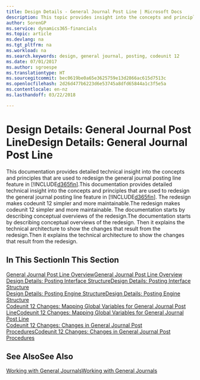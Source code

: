 ```yaml
---
title: Design Details - General Journal Post Line | Microsoft Docs
description: This topic provides insight into the concepts and principles that are used to redesign the general journal posting line feature in Finance and Operations, Business edition.
author: SorenGP
ms.service: dynamics365-financials
ms.topic: article
ms.devlang: na
ms.tgt_pltfrm: na
ms.workload: na
ms.search.keywords: design, general journal, posting, codeunit 12
ms.date: 07/01/2017
ms.author: sgroespe
ms.translationtype: HT
ms.sourcegitcommit: bec0619be0a65e3625759e13d2866ac615d7513c
ms.openlocfilehash: 2d26d477b6223d6e53745a8dfd65844a1c3f5e5a
ms.contentlocale: en-nz
ms.lasthandoff: 03/22/2018

---
```

# <a name="design-details-general-journal-post-line"></a><span data-ttu-id="3d678-103">Design Details: General Journal Post Line</span><span class="sxs-lookup"><span data-stu-id="3d678-103">Design Details: General Journal Post Line</span></span>
<span data-ttu-id="3d678-104">This documentation provides detailed technical insight into the concepts and principles that are used to redesign the general journal posting line feature in [!INCLUDE[d365fin](includes/d365fin_md.md)].</span><span class="sxs-lookup"><span data-stu-id="3d678-104">This documentation provides detailed technical insight into the concepts and principles that are used to redesign the general journal posting line feature in [!INCLUDE[d365fin](includes/d365fin_md.md)].</span></span> <span data-ttu-id="3d678-105">The redesign makes codeunit 12 simpler and more maintainable.</span><span class="sxs-lookup"><span data-stu-id="3d678-105">The redesign makes codeunit 12 simpler and more maintainable.</span></span> <span data-ttu-id="3d678-106">The documentation starts by describing conceptual overviews of the redesign.</span><span class="sxs-lookup"><span data-stu-id="3d678-106">The documentation starts by describing conceptual overviews of the redesign.</span></span> <span data-ttu-id="3d678-107">Then it explains the technical architecture to show the changes that result from the redesign.</span><span class="sxs-lookup"><span data-stu-id="3d678-107">Then it explains the technical architecture to show the changes that result from the redesign.</span></span>  

## <a name="in-this-section"></a><span data-ttu-id="3d678-108">In This Section</span><span class="sxs-lookup"><span data-stu-id="3d678-108">In This Section</span></span>  
[<span data-ttu-id="3d678-109">General Journal Post Line Overview</span><span class="sxs-lookup"><span data-stu-id="3d678-109">General Journal Post Line Overview</span></span>](design-details-general-journal-post-line-overview.md)  
[<span data-ttu-id="3d678-110">Design Details: Posting Interface Structure</span><span class="sxs-lookup"><span data-stu-id="3d678-110">Design Details: Posting Interface Structure</span></span>](design-details-posting-interface-structure.md)  
[<span data-ttu-id="3d678-111">Design Details: Posting Engine Structure</span><span class="sxs-lookup"><span data-stu-id="3d678-111">Design Details: Posting Engine Structure</span></span>](design-details-posting-engine-structure.md)  
[<span data-ttu-id="3d678-112">Codeunit 12 Changes: Mapping Global Variables for General Journal Post Line</span><span class="sxs-lookup"><span data-stu-id="3d678-112">Codeunit 12 Changes: Mapping Global Variables for General Journal Post Line</span></span>](design-details-codeunit-12-changes-mapping-global-variables-for-general-journal-post-line.md)  
[<span data-ttu-id="3d678-113">Codeunit 12 Changes: Changes in General Journal Post Procedures</span><span class="sxs-lookup"><span data-stu-id="3d678-113">Codeunit 12 Changes: Changes in General Journal Post Procedures</span></span>](design-details-codeunit-12-changes-changes-in-general-journal-post-procedures.md)  

## <a name="see-also"></a><span data-ttu-id="3d678-114">See Also</span><span class="sxs-lookup"><span data-stu-id="3d678-114">See Also</span></span>  
[<span data-ttu-id="3d678-115">Working with General Journals</span><span class="sxs-lookup"><span data-stu-id="3d678-115">Working with General Journals</span></span>](ui-work-general-journals.md)

